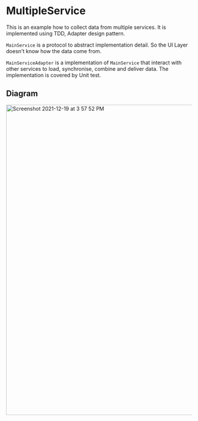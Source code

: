 # MultipleService
This is an example how to collect data from multiple services. It is implemented using TDD, Adapter design pattern.

`MainService` is a protocol to abstract implementation detail. So the UI Layer doesn't know how the data come from.

`MainServiceAdapter` is a implementation of `MainService` that interact with other services to load, synchronise, combine and deliver data. The implementation is covered by Unit test.

## Diagram
<img width="842" alt="Screenshot 2021-12-19 at 3 57 52 PM" src="https://user-images.githubusercontent.com/1131493/146668035-72fc0794-15d1-42b1-b86f-f0a2154b3cad.png">
